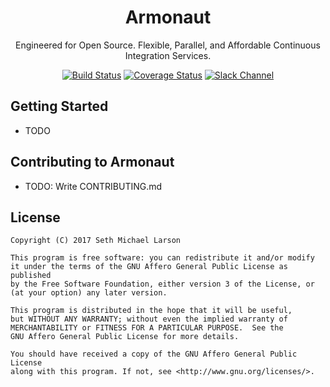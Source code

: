 <h1 align="center">Armonaut</h1>
<p align="center">Engineered for Open Source. Flexible, Parallel, and Affordable Continuous Integration Services.</p>

<p align="center">
<a href="https://travis-ci.org/armonaut/armonaut.io"><img src="https://img.shields.io/travis/rust-lang/rust/master.svg" alt="Build Status"></a>
<a href="https://codecov.io/gh/armonaut/armonaut.io"><img src="https://img.shields.io/codecov/c/github/armonaut/armonaut.io/master.svg" alt="Coverage Status"></a>
<a href="https://armonaut.slack.com"><img src="https://img.shields.io/badge/slack-%23dev-blue.svg" alt="Slack Channel"></a></p>

## Getting Started

- TODO

## Contributing to Armonaut

- TODO: Write CONTRIBUTING.md

## License

```
Copyright (C) 2017 Seth Michael Larson

This program is free software: you can redistribute it and/or modify
it under the terms of the GNU Affero General Public License as published
by the Free Software Foundation, either version 3 of the License, or
(at your option) any later version.

This program is distributed in the hope that it will be useful,
but WITHOUT ANY WARRANTY; without even the implied warranty of
MERCHANTABILITY or FITNESS FOR A PARTICULAR PURPOSE.  See the
GNU Affero General Public License for more details.

You should have received a copy of the GNU Affero General Public License
along with this program. If not, see <http://www.gnu.org/licenses/>.
```

